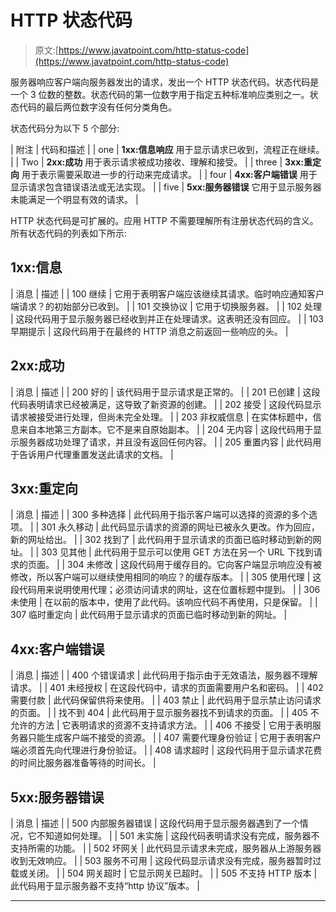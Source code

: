 # HTTP 状态代码

> 原文:[https://www.javatpoint.com/http-status-code](https://www.javatpoint.com/http-status-code)

服务器响应客户端向服务器发出的请求，发出一个 HTTP 状态代码。状态代码是一个 3 位数的整数。状态代码的第一位数字用于指定五种标准响应类别之一。状态代码的最后两位数字没有任何分类角色。

状态代码分为以下 5 个部分:

| 附注 | 代码和描述 |
| one | **1xx:信息响应**
用于显示请求已收到，流程正在继续。 |
| Two | **2xx:成功**
用于表示请求被成功接收、理解和接受。 |
| three | **3xx:重定向**
用于表示需要采取进一步的行动来完成请求。 |
| four | **4xx:客户端错误**
用于显示请求包含错误语法或无法实现。 |
| five | **5xx:服务器错误**
它用于显示服务器未能满足一个明显有效的请求。 |

HTTP 状态代码是可扩展的。应用 HTTP 不需要理解所有注册状态代码的含义。所有状态代码的列表如下所示:

## 1xx:信息

| 消息 | 描述 |
| 100 继续 | 它用于表明客户端应该继续其请求。临时响应通知客户端请求？的初始部分已收到。 |
| 101 交换协议 | 它用于切换服务器。 |
| 102 处理 | 这段代码用于显示服务器已经收到并正在处理请求。这表明还没有回应。 |
| 103 早期提示 | 这段代码用于在最终的 HTTP 消息之前返回一些响应的头。 |

## 2xx:成功

| 消息 | 描述 |
| 200 好的 | 该代码用于显示请求是正常的。 |
| 201 已创建 | 这段代码表明请求已经被满足，这导致了新资源的创建。 |
| 202 接受 | 这段代码显示请求被接受进行处理，但尚未完全处理。 |
| 203 非权威信息 | 在实体标题中，信息来自本地第三方副本。它不是来自原始副本。 |
| 204 无内容 | 这段代码用于显示服务器成功处理了请求，并且没有返回任何内容。 |
| 205 重置内容 | 此代码用于告诉用户代理重置发送此请求的文档。 |

## 3xx:重定向

| 消息 | 描述 |
| 300 多种选择 | 此代码用于指示客户端可以选择的资源的多个选项。 |
| 301 永久移动 | 此代码显示请求的资源的网址已被永久更改。作为回应，新的网址给出。 |
| 302 找到了 | 此代码用于显示请求的页面已临时移动到新的网址。 |
| 303 见其他 | 此代码用于显示可以使用 GET 方法在另一个 URL 下找到请求的页面。 |
| 304 未修改 | 这段代码用于缓存目的。它向客户端显示响应没有被修改，所以客户端可以继续使用相同的响应？的缓存版本。 |
| 305 使用代理 | 这段代码用来说明使用代理；必须访问请求的网址，这在位置标题中提到。 |
| 306 未使用 | 在以前的版本中，使用了此代码。该响应代码不再使用，只是保留。 |
| 307 临时重定向 | 此代码用于显示请求的页面已临时移动到新的网址。 |

## 4xx:客户端错误

| 消息 | 描述 |
| 400 个错误请求 | 此代码用于指示由于无效语法，服务器不理解请求。 |
| 401 未经授权 | 在这段代码中，请求的页面需要用户名和密码。 |
| 402 需要付款 | 此代码保留供将来使用。 |
| 403 禁止 | 此代码用于显示禁止访问请求的页面。 |
| 找不到 404 | 此代码用于显示服务器找不到请求的页面。 |
| 405 不允许的方法 | 它表明请求的资源不支持请求方法。 |
| 406 不接受 | 它用于表明服务器只能生成客户端不接受的资源。 |
| 407 需要代理身份验证 | 它用于表明客户端必须首先向代理进行身份验证。 |
| 408 请求超时 | 这段代码用于显示请求花费的时间比服务器准备等待的时间长。 |

## 5xx:服务器错误

| 消息 | 描述 |
| 500 内部服务器错误 | 这段代码用于显示服务器遇到了一个情况，它不知道如何处理。 |
| 501 未实施 | 这段代码表明请求没有完成，服务器不支持所需的功能。 |
| 502 坏网关 | 此代码显示请求未完成，服务器从上游服务器收到无效响应。 |
| 503 服务不可用 | 这段代码显示请求没有完成，服务器暂时过载或关闭。 |
| 504 网关超时 | 它显示网关已超时。 |
| 505 不支持 HTTP 版本 | 此代码用于显示服务器不支持“http 协议”版本。 |

* * *